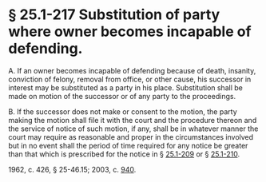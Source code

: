 # § 25.1-217 Substitution of party where owner becomes incapable of defending.

<p>A. If an owner becomes incapable of defending because of death, insanity, conviction of felony, removal from office, or other cause, his successor in interest may be substituted as a party in his place. Substitution shall be made on motion of the successor or of any party to the proceedings.</p><p>B. If the successor does not make or consent to the motion, the party making the motion shall file it with the court and the procedure thereon and the service of notice of such motion, if any, shall be in whatever manner the court may require as reasonable and proper in the circumstances involved but in no event shall the period of time required for any notice be greater than that which is prescribed for the notice in § <a href='http://law.lis.virginia.gov/vacode/25.1-209/'>25.1-209</a> or § <a href='http://law.lis.virginia.gov/vacode/25.1-210/'>25.1-210</a>.</p><p>1962, c. 426, § 25-46.15; 2003, c. <a href='http://lis.virginia.gov/cgi-bin/legp604.exe?031+ful+CHAP0940'>940</a>.</p>